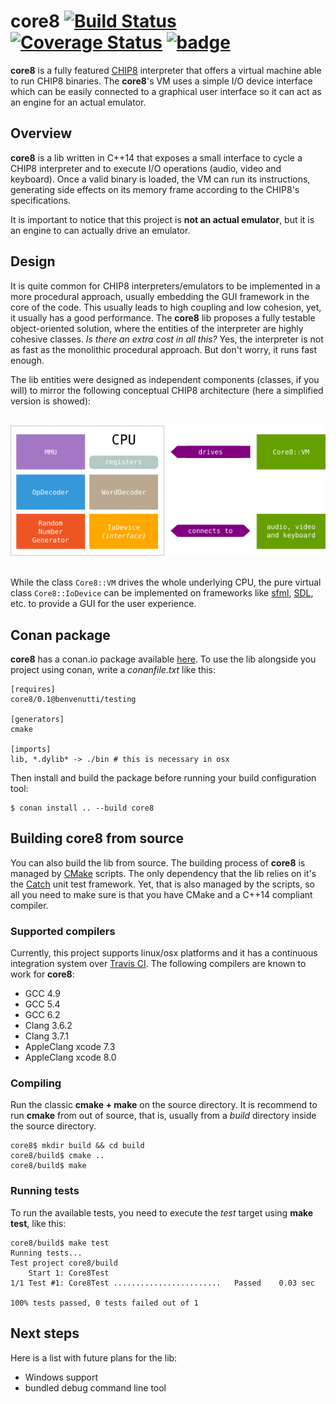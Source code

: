 # core8 [![Build Status](https://travis-ci.org/benvenutti/core8.svg?branch=master)](https://travis-ci.org/benvenutti/core8) [![Coverage Status](https://coveralls.io/repos/github/benvenutti/core8/badge.svg?branch=master)](https://coveralls.io/github/benvenutti/core8?branch=master) [![badge](https://img.shields.io/badge/conan.io-core8%2F0.1-green.svg?logo=data:image/png;base64%2CiVBORw0KGgoAAAANSUhEUgAAAA4AAAAOCAMAAAAolt3jAAAA1VBMVEUAAABhlctjlstkl8tlmMtlmMxlmcxmmcxnmsxpnMxpnM1qnc1sn85voM91oM11oc1xotB2oc56pNF6pNJ2ptJ8ptJ8ptN9ptN8p9N5qNJ9p9N9p9R8qtOBqdSAqtOAqtR%2BrNSCrNJ/rdWDrNWCsNWCsNaJs9eLs9iRvNuVvdyVv9yXwd2Zwt6axN6dxt%2Bfx%2BChyeGiyuGjyuCjyuGly%2BGlzOKmzOGozuKoz%2BKqz%2BOq0OOv1OWw1OWw1eWx1eWy1uay1%2Baz1%2Baz1%2Bez2Oe02Oe12ee22ujUGwH3AAAAAXRSTlMAQObYZgAAAAFiS0dEAIgFHUgAAAAJcEhZcwAACxMAAAsTAQCanBgAAAAHdElNRQfgBQkREyOxFIh/AAAAiklEQVQI12NgAAMbOwY4sLZ2NtQ1coVKWNvoc/Eq8XDr2wB5Ig62ekza9vaOqpK2TpoMzOxaFtwqZua2Bm4makIM7OzMAjoaCqYuxooSUqJALjs7o4yVpbowvzSUy87KqSwmxQfnsrPISyFzWeWAXCkpMaBVIC4bmCsOdgiUKwh3JojLgAQ4ZCE0AMm2D29tZwe6AAAAAElFTkSuQmCC)](http://www.conan.io/source/core8/0.1/benvenutti/testing)

**core8** is a fully featured [CHIP8](https://en.wikipedia.org/wiki/CHIP-8) interpreter that offers a virtual machine able to run CHIP8 binaries. The **core8**'s VM uses a simple I/O device interface which can be easily connected to a graphical user interface so it can act as an engine for an actual emulator.

## Overview

**core8** is a lib written in C++14 that exposes a small interface to cycle a CHIP8 interpreter and to execute I/O operations (audio, video and keyboard). Once a valid binary is loaded, the VM can run its instructions, generating side effects on its memory frame according to the CHIP8's specifications.

It is important to notice that this project is **not an actual emulator**, but it is an engine to can actually drive an emulator.

## Design

It is quite common for CHIP8 interpreters/emulators to be implemented in a more procedural approach, usually embedding the GUI framework in the core of the code. This usually leads to high coupling and low cohesion, yet, it usually has a good performance. The **core8** lib proposes a fully testable object-oriented solution, where the entities of the interpreter are highly cohesive classes. *Is there an extra cost in all this?* Yes, the interpreter is not as fast as the monolithic procedural approach. But don't worry, it runs fast enough.

The lib entities were designed as independent components (classes, if you will) to mirror the following conceptual CHIP8 architecture (here a simplified version is showed):

<p align="center">
  <br>
  <img src="https://github.com/benvenutti/core8/blob/issue-36/images/core8-overview.png" alt="Overview of core8 architecture">
  <br><br>
</p>

While the class `Core8::VM` drives the whole underlying CPU, the pure virtual class `Core8::IoDevice` can be implemented on frameworks like [sfml](http://www.sfml-dev.org/), [SDL](https://www.libsdl.org/), etc. to provide a GUI for the user experience.

## Conan package

**core8** has a conan.io package available [here](https://www.conan.io/source/core8/0.1/benvenutti/testing). To use the lib alongside you project using conan, write a *conanfile.txt* like this:

```shh
[requires]
core8/0.1@benvenutti/testing

[generators]
cmake

[imports]
lib, *.dylib* -> ./bin # this is necessary in osx
```

Then install and build the package before running your build configuration tool:

```shh
$ conan install .. --build core8
```

## Building core8 from source

You can also build the lib from source. The building process of **core8** is managed by [CMake](https://cmake.org/) scripts. The only dependency that the lib relies on it's the [Catch](https://github.com/philsquared/Catch) unit test framework. Yet, that is also managed by the scripts, so all you need to make sure is that you have CMake and a C++14 compliant compiler.

### Supported compilers

Currently, this project supports linux/osx platforms and it has a continuous integration system over [Travis CI](https://travis-ci.org/benvenutti/core8).
The following compilers are known to work for **core8**:

- GCC 4.9
- GCC 5.4
- GCC 6.2
- Clang 3.6.2
- Clang 3.7.1
- AppleClang xcode 7.3
- AppleClang xcode 8.0

### Compiling

Run the classic **cmake + make** on the source directory. It is recommend to run **cmake** from out of source, that is, usually from a *build* directory inside the source directory.

```shh
core8$ mkdir build && cd build
core8/build$ cmake ..
core8/build$ make
```

### Running tests

To run the available tests, you need to execute the *test* target using **make test**, like this:

```shh
core8/build$ make test
Running tests...
Test project core8/build
    Start 1: Core8Test
1/1 Test #1: Core8Test ........................   Passed    0.03 sec

100% tests passed, 0 tests failed out of 1
```
## Next steps

Here is a list with future plans for the lib:

- Windows support
- bundled debug command line tool

